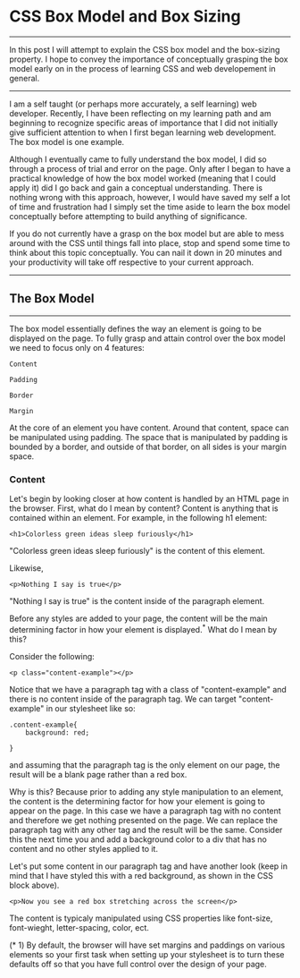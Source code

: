 # CSS Box Model and Box Sizing

***

In this post I will attempt to explain the CSS box model and the box-sizing property. I hope to convey the importance of conceptually grasping the box model early on in the process of learning CSS and web developement in general. 

***

I am a self taught (or perhaps more accurately, a self learning) web developer. Recently, I have been reflecting on my learning path and am beginning to recognize specific areas of importance that I did not initially give sufficient attention to when I first began learning web development. The box model is one example. 

Although I eventually came to fully understand the box model, I did so through a process of trial and error on the page. Only after I began to have a practical knowledge of how the box model worked (meaning that I could apply it) did I go back and gain a conceptual understanding. There is nothing wrong with this approach, however, I would have saved my self a lot of time and frustration had I simply set the time aside to learn the box model conceptually before attempting to build anything of significance. 

If you do not currently have a grasp on the box model but are able to mess around with the CSS until things fall into place, stop and spend some time to think about this topic conceptually. You can nail it down in 20 minutes and your productivity will take off respective to your current approach.

***

## The Box Model

***

The box model essentially defines the way an element is going to be displayed on the page. To fully grasp and attain control over the box model we need to focus only on 4 features: 
    
    Content

    Padding
    
    Border
    
    Margin

At the core of an element you have content. Around that content, space can be manipulated using padding. The space that is manipulated by padding is bounded by a border, and outside of that border, on all sides is your margin space.

### Content

Let's begin by looking closer at how content is handled by an HTML page in the browser. First, what do I mean by content? Content is anything that is contained within an element. For example, in the following h1 element:

```
<h1>Colorless green ideas sleep furiously</h1>
```

"Colorless green ideas sleep furiously" is the content of this element.

Likewise,

```
<p>Nothing I say is true</p>
```

"Nothing I say is true" is the content inside of the paragraph element.

Before any styles are added to your page, the content will be the main determining factor in how your element is displayed.<sup>*</sup> What do I mean by this? 

Consider the following: 

```
<p class="content-example"></p>
```

Notice that we have a paragraph tag with a class of "content-example" and there is no content inside of the paragraph tag. We can target "content-example" in our stylesheet like so:

```
.content-example{
    background: red; 
   
}

```

and assuming that the paragraph tag is the only element on our page, the result will be a blank page rather than a red box. 

Why is this? Because prior to adding any style manipulation to an element, the content is the determining factor for how your element is going to appear on the page. In this case we have a paragraph tag with no content and therefore we get nothing presented on the page. We can replace the paragraph tag with any other tag and the result will be the same. Consider this the next time you and add a background color to a div that has no content and no other styles applied to it. 


Let's put some content in our paragraph tag and have another look (keep in mind that I have styled this with a red background, as shown in the CSS block above).

```
<p>Now you see a red box stretching across the screen</p>
```




The content is typicaly manipulated using CSS properties like font-size, font-wieght, letter-spacing, color, ect.





(* 1) By default, the browser will have set margins and paddings on various elements so your first task when setting up your stylesheet is to turn these defaults off so that you have full control over the design of your page.  

